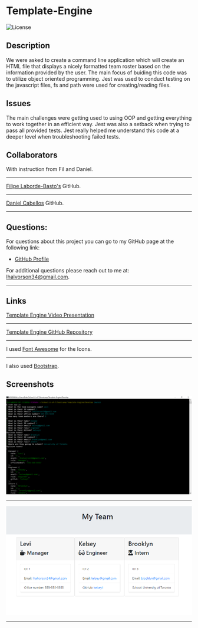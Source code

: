 # Template-Engine

![License](https://img.shields.io/badge/license-MIT-blue.svg "License Badge")

## Description

We were asked to create a command line application which will create an HTML file that displays a nicely formatted team roster based on the information provided by the user. The main focus of buiding this code was to utilize object oriented programming. Jest was used to conduct testing on the javascript files, fs and path were used for creating/reading files.

## Issues

The main challenges were getting used to using OOP and getting everything to work together in an efficient way. Jest was also a setback when trying to pass all provided tests. Jest really helped me understand this code at a deeper level when troubleshooting failed tests.

## Collaborators

With instruction from Fil and Daniel.

---

[Filipe Laborde-Basto's](https://github.com/c0dehot) GitHub.

---

[Daniel Cabellos](https://github.com/shibeknight) GitHub.

---

## Questions:

For questions about this project you can go to my GitHub page at the following link:

- [GitHub Profile](https://github.com/Halvosaurus34)

For additional questions please reach out to me at: lhalvorson34@gmail.com.

---

## Links

[Template Engine Video Presentation](https://drive.google.com/file/d/1HFWV4gni13xcPLAIDkZO8lgTiO9KZ8ke/view?usp=sharing)

---

[Template Engine GitHub Repository](https://github.com/Halvosaurus34/Template-Engine)

---

I used [Font Awesome](https://fontawesome.com/) for the Icons.

---

I also used [Bootstrap](https://getbootstrap.com/).

## Screenshots

![Website Screenshot](./assets/screenshot.PNG)

---

![Website Screenshot](./assets/HTMLscreenshot.PNG)

---
